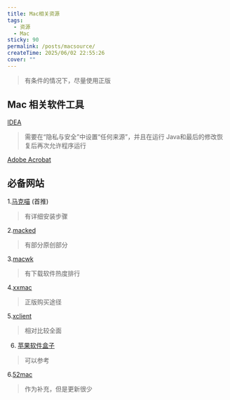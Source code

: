 ```yaml
---
title: Mac相关资源
tags:
  - 资源
  - Mac
sticky: 90
permalink: /posts/macsource/
createTime: 2025/06/02 22:55:26
cover: ""
---
```


> 有条件的情况下，尽量使用正版

## Mac 相关软件工具

[IDEA](https://www.macat.vip/53002.html)

> 需要在“隐私与安全”中设置“任何来源”，并且在运行 Java和最后的修改恢复后再次允许程序运行

[Adobe Acrobat](https://www.macat.vip/48351.html)







## 必备网站

1.[马克喵](https://www.macat.vip/) (首推) 

> 有详细安装步骤	

2.[macked](https://macked.app/) 

> 有部分原创部分

3.[macwk](https://macwk.cn/)

> 有下载软件热度排行



4.[xxmac](https://www.xxmac.com/)

> 正版购买途径

5.[xclient](https://xclient.info/s/)

> 相对比较全面

6. [苹果软件盒子](https://www.macappbox.com)

> 可以参考

6.[52mac](https://www.52mac.com/portal.php)

> 作为补充，但是更新很少



